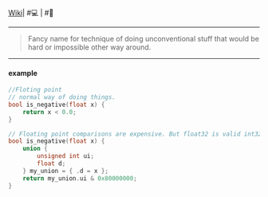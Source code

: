 [Wiki](https://en.wikipedia.org/wiki/Type_punning)| #💻 | #🔎 
___
>Fancy name for technique  of doing unconventional stuff that would be hard or impossible other way around.
___
#### example
```c
//Floting point
// normal way of doing things.
bool is_negative(float x) {
    return x < 0.0;
}
```
```c
// Floating point comparisons are expensive. But float32 is valid int32, which means we can take pointer of x and asigng it to int32 witch means that we are compering ints, more effichent way but not perfect. https://en.wikipedia.org/wiki/Type_punning#C_and_C++
bool is_negative(float x) {
    union {
        unsigned int ui;
        float d;
    } my_union = { .d = x };
    return my_union.ui & 0x80000000;
}
```